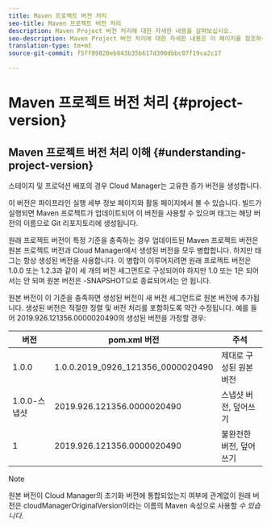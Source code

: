 ```yaml
---
title: Maven 프로젝트 버전 처리
seo-title: Maven 프로젝트 버전 처리
description: Maven Project 버전 처리에 대한 자세한 내용을 살펴보십시오.
seo-description: Maven Project 버전 처리에 대한 자세한 내용은 이 페이지를 참조하십시오.
translation-type: tm+mt
source-git-commit: f5ff89820eb843b35b617d300dbbc07f19ca2c17

---
```



# Maven 프로젝트 버전 처리 {#project-version}

## Maven 프로젝트 버전 처리 이해 {#understanding-project-version}

스테이지 및 프로덕션 배포의 경우 Cloud Manager는 고유한 증가 버전을 생성합니다.

이 버전은 파이프라인 실행 세부 정보 페이지와 활동 페이지에서 볼 수 있습니다. 빌드가 실행되면 Maven 프로젝트가 업데이트되어 이 버전을 사용할 수 있으며 태그는 해당 버전의 이름으로 Git 리포지토리에 생성됩니다.

원래 프로젝트 버전이 특정 기준을 충족하는 경우 업데이트된 Maven 프로젝트 버전은 원본 프로젝트 버전과 Cloud Manager에서 생성된 버전을 모두 병합합니다. 하지만 태그는 항상 생성된 버전을 사용합니다. 이 병합이 이루어지려면 원래 프로젝트 버전은 1.0.0 또는 1.2.3과 같이 세 개의 버전 세그먼트로 구성되어야 하지만 1.0 또는 1은 되어서는 안 되며 원본 버전은 -SNAPSHOT으로 종료되어서는 안 됩니다.

원본 버전이 이 기준을 충족하면 생성된 버전이 새 버전 세그먼트로 원본 버전에 추가됩니다. 생성된 버전은 적절한 정렬 및 버전 처리를 포함하도록 약간 수정됩니다. 예를 들어 2019.926.121356.0000020490의 생성된 버전을 가정할 경우:

| **버전** | **pom.xml 버전** | **주석** |
|---|---|---|
| 1.0.0 | 1.0.0.2019_0926_121356_0000020490 | 제대로 구성된 원본 버전 |
| 1.0.0-스냅샷 | 2019.926.121356.0000020490 | 스냅샷 버전, 덮어쓰기 |
| 1 | 2019.926.121356.0000020490 | 불완전한 버전, 덮어쓰기 |

>[!NOTE]
>
>원본 버전이 Cloud Manager의 초기화 버전에 통합되었는지 여부에 관계없이 원래 버전은 cloudManagerOriginalVersion이라는 이름의 Maven 속성으로 사용할 *수 있습니다.*
